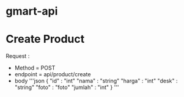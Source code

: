 # gmart-api


# Create Product
Request :
- Method = POST
- endpoint = api/product/create
- body
'''json
{
  "id" : "int"
  "nama" : "string"
  "harga" : "int"
  "desk" : "string"
  "foto" : "foto"
  "jumlah" : "int"
}
'''
